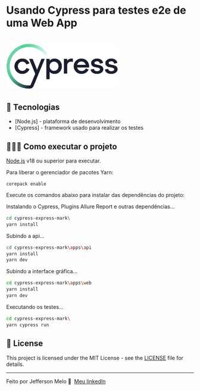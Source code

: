 # Usando Cypress para testes e2e de uma Web App

<h1 align="left">
    <img src=".github/Cypress_Logotype_Dark-Color.svg" width="300px">
</h1>

## 🚀 Tecnologias

- [Node.js] - plataforma de desenvolvimento
- [Cypress] - framework usado para realizar os testes


## 👨🏻‍💻 Como executar o projeto

[Node.js](https://nodejs.org/) v18 ou superior para executar.

Para liberar o gerenciador de pacotes Yarn:

```
corepack enable
```

Execute os comandos abaixo para instalar das dependências do projeto:

Instalando o Cypress, Plugins Allure Report e outras dependências...
```sh
cd cypress-express-mark\
yarn install
```

Subindo a api...

```sh
cd cypress-express-mark\apps\api
yarn install
yarn dev
```

Subindo a interface gráfica...
```sh
cd cypress-express-mark\apps\web
yarn install
yarn dev
```

Executando os testes...
```sh
cd cypress-express-mark\
yarn cypress run
```


## 📝 License

This project is licensed under the MIT License - see the [LICENSE](LICENSE) file for details.

---

Feito por Jefferson Melo 👋 &nbsp;[Meu linkedIn](https://www.linkedin.com/in/jeffersonmelo8/)
